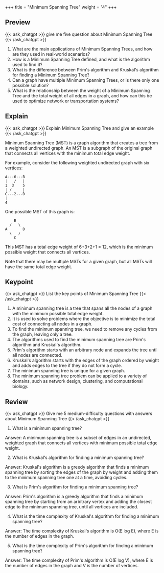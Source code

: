+++
title = "Minimum Spanning Tree"
weight = "4"
+++
## Preview
{{< ask_chatgpt >}}
give me five question about Minimum Spanning Tree
{{< /ask_chatgpt >}}



1. What are the main applications of Minimum Spanning Trees, and how are they used in real-world scenarios?
2. How is a Minimum Spanning Tree defined, and what is the algorithm used to find it?
3. What is the difference between Prim's algorithm and Kruskal's algorithm for finding a Minimum Spanning Tree?
4. Can a graph have multiple Minimum Spanning Trees, or is there only one possible solution?
5. What is the relationship between the weight of a Minimum Spanning Tree and the total weight of all edges in a graph, and how can this be used to optimize network or transportation systems?   

## Explain
{{< ask_chatgpt >}}
Explain Minimum Spanning Tree and give an example
{{< /ask_chatgpt >}}



Minimum Spanning Tree (MST) is a graph algorithm that creates a tree from a weighted undirected graph. An MST is a subgraph of the original graph that connects all vertices with the minimum total edge weight. 

For example, consider the following weighted undirected graph with six vertices: 

    A---6---B
    |   /   |
    1  3    5
    | /     |
    C---2---D
    |       
    4       

One possible MST of this graph is: 

        B
      /   \
    A       D
      \   /
        C          

This MST has a total edge weight of 6+3+2+1 = 12, which is the minimum possible weight that connects all vertices. 

Note that there may be multiple MSTs for a given graph, but all MSTs will have the same total edge weight.   

## Keypoint
{{< ask_chatgpt >}}
List the key points of Minimum Spanning Tree
{{< /ask_chatgpt >}}



1. A minimum spanning tree is a tree that spans all the nodes of a graph with the minimum possible total edge weight.
2. It is used to solve problems where the objective is to minimize the total cost of connecting all nodes in a graph.
3. To find the minimum spanning tree, we need to remove any cycles from the graph, leaving only a tree.
4. The algorithms used to find the minimum spanning tree are Prim's algorithm and Kruskal's algorithm.
5. Prim's algorithm starts with an arbitrary node and expands the tree until all nodes are connected.
6. Kruskal's algorithm starts with the edges of the graph ordered by weight and adds edges to the tree if they do not form a cycle.
7. The minimum spanning tree is unique for a given graph.
8. The minimum spanning tree problem can be applied to a variety of domains, such as network design, clustering, and computational biology.   

## Review
{{< ask_chatgpt >}}
Give me 5 medium-difficulty questions with answers about Minimum Spanning Tree
{{< /ask_chatgpt >}}



1. What is a minimum spanning tree?

Answer: A minimum spanning tree is a subset of edges in an undirected, weighted graph that connects all vertices with minimum possible total edge weight.

2. What is Kruskal's algorithm for finding a minimum spanning tree?

Answer: Kruskal's algorithm is a greedy algorithm that finds a minimum spanning tree by sorting the edges of the graph by weight and adding them to the minimum spanning tree one at a time, avoiding cycles.

3. What is Prim's algorithm for finding a minimum spanning tree?

Answer: Prim's algorithm is a greedy algorithm that finds a minimum spanning tree by starting from an arbitrary vertex and adding the closest edge to the minimum spanning tree, until all vertices are included.

4. What is the time complexity of Kruskal's algorithm for finding a minimum spanning tree?

Answer: The time complexity of Kruskal's algorithm is O(E log E), where E is the number of edges in the graph.

5. What is the time complexity of Prim's algorithm for finding a minimum spanning tree?

Answer: The time complexity of Prim's algorithm is O(E log V), where E is the number of edges in the graph and V is the number of vertices.   

